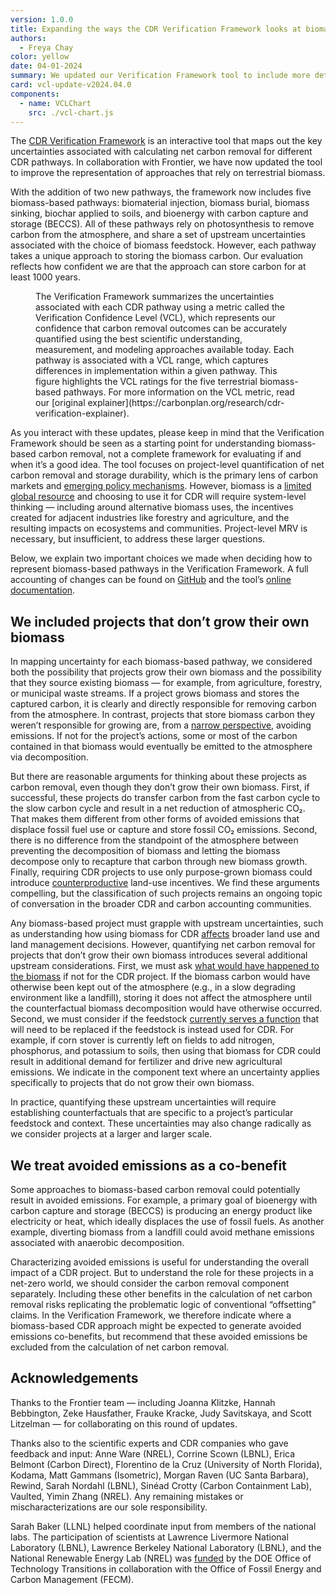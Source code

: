 ```yaml
---
version: 1.0.0
title: Expanding the ways the CDR Verification Framework looks at biomass
authors:
  - Freya Chay
color: yellow
date: 04-01-2024
summary: We updated our Verification Framework tool to include more detail and a broader representation of biomass-based CDR pathways. We added two new pathways and updated three others.
card: vcl-update-v2024.04.0
components:
  - name: VCLChart
    src: ./vcl-chart.js
---
```


The [CDR Verification Framework](https://carbonplan.org/research/cdr-verification) is an interactive tool that maps out the key uncertainties associated with calculating net carbon removal for different CDR pathways. In collaboration with Frontier, we have now updated the tool to improve the representation of approaches that rely on terrestrial biomass.

With the addition of two new pathways, the framework now includes five biomass-based pathways: biomaterial injection, biomass burial, biomass sinking, biochar applied to soils, and bioenergy with carbon capture and storage (BECCS). All of these pathways rely on photosynthesis to remove carbon from the atmosphere, and share a set of upstream uncertainties associated with the choice of biomass feedstock. However, each pathway takes a unique approach to storing the biomass carbon. Our evaluation reflects how confident we are that the approach can store carbon for at least 1000 years.

<Figure>
  <VCLChart />
  <FigureCaption number={1}>
    The Verification Framework summarizes the uncertainties associated with each
    CDR pathway using a metric called the Verification Confidence Level (VCL),
    which represents our confidence that carbon removal outcomes can be
    accurately quantified using the best scientific understanding, measurement,
    and modeling approaches available today. Each pathway is associated with a
    VCL range, which captures differences in implementation within a given
    pathway. This figure highlights the VCL ratings for the five terrestrial
    biomass-based pathways. For more information on the VCL metric, read our
    [original
    explainer](https://carbonplan.org/research/cdr-verification-explainer).
  </FigureCaption>
</Figure>

As you interact with these updates, please keep in mind that the Verification Framework should be seen as a starting point for understanding biomass-based carbon removal, not a complete framework for evaluating if and when it’s a good idea. The tool focuses on project-level quantification of net carbon removal and storage durability, which is the primary lens of carbon markets and [emerging policy mechanisms](https://www.energy.gov/fecm/carbon-dioxide-removal-purchase-pilot-prize). However, biomass is a [limited global resource](https://doi.org/10.1073/pnas.0704243104) and choosing to use it for CDR will require system-level thinking — including around alternative biomass uses, the incentives created for adjacent industries like forestry and agriculture, and the resulting impacts on ecosystems and communities. Project-level MRV is necessary, but insufficient, to address these larger questions.

Below, we explain two important choices we made when deciding how to represent biomass-based pathways in the Verification Framework. A full accounting of changes can be found on [GitHub](https://github.com/carbonplan/cdr-verification) and the tool’s [online documentation](https://carbonplan.org/research/cdr-verification/docs/pathways/biomaterial-injection).

## We included projects that don’t grow their own biomass

In mapping uncertainty for each biomass-based pathway, we considered both the possibility that projects grow their own biomass and the possibility that they source existing biomass — for example, from agriculture, forestry, or municipal waste streams. If a project grows biomass and stores the captured carbon, it is clearly and directly responsible for removing carbon from the atmosphere. In contrast, projects that store biomass carbon they weren’t responsible for growing are, from a [narrow perspective](https://carbonplan.org/research/carbon-removal-mechanisms), avoiding emissions. If not for the project’s actions, some or most of the carbon contained in that biomass would eventually be emitted to the atmosphere via decomposition.

But there are reasonable arguments for thinking about these projects as carbon removal, even though they don’t grow their own biomass. First, if successful, these projects do transfer carbon from the fast carbon cycle to the slow carbon cycle and result in a net reduction of atmospheric CO₂. That makes them different from other forms of avoided emissions that displace fossil fuel use or capture and store fossil CO₂ emissions. Second, there is no difference from the standpoint of the atmosphere between preventing the decomposition of biomass and letting the biomass decompose only to recapture that carbon through new biomass growth. Finally, requiring CDR projects to use only purpose-grown biomass could introduce [counterproductive](https://files.wri.org/d8/s3fs-public/2023-07/the-global-land-squeeze-report.pdf?VersionId=edANDGIvq_NhCGbDVfte6diBdJswo7e9) land-use incentives. We find these arguments compelling, but the classification of such projects remains an ongoing topic of conversation in the broader CDR and carbon accounting communities.

Any biomass-based project must grapple with upstream uncertainties, such as understanding how using biomass for CDR [affects](https://carbonplan.org/research/cdr-verification/docs/components/market-effects) broader land use and land management decisions. However, quantifying net carbon removal for projects that don’t grow their own biomass introduces several additional upstream considerations. First, we must ask [what would have happened to the biomass](https://carbonplan.org/research/cdr-verification/docs/components/baseline-carbon-stored) if not for the CDR project. If the biomass carbon would have otherwise been kept out of the atmosphere (e.g., in a slow degrading environment like a landfill), storing it does not affect the atmosphere until the counterfactual biomass decomposition would have otherwise occurred. Second, we must consider if the feedstock [currently serves a function](https://carbonplan.org/research/cdr-verification/docs/components/feedstock-use-counterfactual) that will need to be replaced if the feedstock is instead used for CDR. For example, if corn stover is currently left on fields to add nitrogen, phosphorus, and potassium to soils, then using that biomass for CDR could result in additional demand for fertilizer and drive new agricultural emissions. We indicate in the component text where an uncertainty applies specifically to projects that do not grow their own biomass.

In practice, quantifying these upstream uncertainties will require establishing counterfactuals that are specific to a project’s particular feedstock and context. These uncertainties may also change radically as we consider projects at a larger and larger scale.

## We treat avoided emissions as a co-benefit

Some approaches to biomass-based carbon removal could potentially result in avoided emissions. For example, a primary goal of bioenergy with carbon capture and storage (BECCS) is producing an energy product like electricity or heat, which ideally displaces the use of fossil fuels. As another example, diverting biomass from a landfill could avoid methane emissions associated with anaerobic decomposition.

Characterizing avoided emissions is useful for understanding the overall impact of a CDR project. But to understand the role for these projects in a net-zero world, we should consider the carbon removal component separately. Including these other benefits in the calculation of net carbon removal risks replicating the problematic logic of conventional “offsetting” claims. In the Verification Framework, we therefore indicate where a biomass-based CDR approach might be expected to generate avoided emissions co-benefits, but recommend that these avoided emissions be excluded from the calculation of net carbon removal.

## Acknowledgements

Thanks to the Frontier team — including Joanna Klitzke, Hannah Bebbington, Zeke Hausfather, Frauke Kracke, Judy Savitskaya, and Scott Litzelman — for collaborating on this round of updates.

Thanks also to the scientific experts and CDR companies who gave feedback and input: Anne Ware (NREL), Corrine Scown (LBNL), Erica Belmont (Carbon Direct), Florentino de la Cruz (University of North Florida), Kodama, Matt Gammans (Isometric), Morgan Raven (UC Santa Barbara), Rewind, Sarah Nordahl (LBNL), Sinéad Crotty (Carbon Containment Lab), Vaulted, Yimin Zhang (NREL). Any remaining mistakes or mischaracterizations are our sole responsibility.

Sarah Baker (LLNL) helped coordinate input from members of the national labs. The participation of scientists at Lawrence Livermore National Laboratory (LBNL), Lawrence Berkeley National Laboratory (LBNL), and the National Renewable Energy Lab (NREL) was [funded](https://www.energy.gov/technologytransitions/articles/doe-selects-four-national-laboratory-led-teams-accelerate) by the DOE Office of Technology Transitions in collaboration with the Office of Fossil Energy and Carbon Management (FECM).
